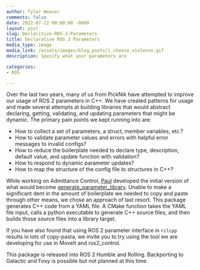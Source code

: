 ```yaml
---
author: Tyler Weaver
comments: false
date: 2022-07-22 00:00:00 -0600
layout: post
slug: Declaritive-ROS-2-Parameters
title: Declarative ROS 2 Parameters
media_type: image
media_link: /assets/images/blog_posts/i_choose_violence.gif
description: Specify what your parameters are

categories:
- ROS

---
```


Over the last two years, many of us from PickNik have attempted to improve our usage of ROS 2 parameters in C++.
We have created patterns for usage and made several attempts at building libraries that would abstract declaring, getting, validating, and updating parameters that might be dynamic.
The primary pain points we kept running into are:
* How to collect a set of parameters, a struct, member variables, etc.?
* How to validate parameter values and errors with helpful error messages to invalid configs?
* How to reduce the boilerplate needed to declare type, description, default value, and update function with validation?
* How to respond to dynamic parameter updates?
* How to map the structure of the config file to structures in C++?

While working on Admittance Control, [Paul](https://github.com/pac48) developed the initial version of what would become [generate_parameter_library](https://github.com/PickNikRobotics/generate_parameter_library).
Unable to make a significant dent in the amount of boilerplate we needed to copy and paste through other means, we chose an approach of last resort.
This package generates C++ code from a YAML file.
A CMake function takes the YAML file input, calls a python executable to generate C++ source files, and then builds those source files into a library target.

If you have also found that using ROS 2 parameter interface in `rclcpp` results in lots of copy-pasta, we invite you to try using the tool we are developing for use in MoveIt and ros2_control.

This package is released into ROS 2 Humble and Rolling. Backporting to Galactic and Foxy is possible but not planned at this time.
